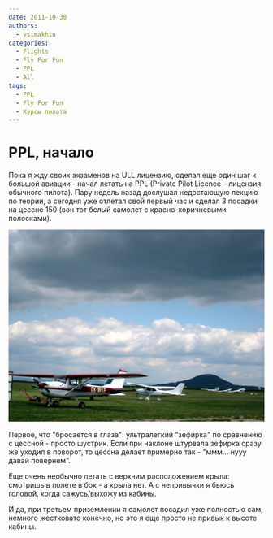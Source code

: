 ```yaml
---
date: 2011-10-30
authors:
  - vsimakhin
categories:
  - Flights
  - Fly For Fun
  - PPL
  - All
tags:
  - PPL
  - Fly For Fun
  - Курсы пилота
---
```


# PPL, начало

Пока я жду своих экзаменов на ULL лицензию, сделал еще один шаг к большой авиации - начал летать на PPL (Private Pilot Licence – лицензия обычного пилота). Пару недель назад дослушал недостающую лекцию по теории, а сегодня уже отлетал свой первый час и сделал 3 посадки на цессне 150 (вон тот белый самолет с красно-коричневыми полосками).

![](IMG_0267.jpg)

Первое, что "бросается в глаза": ультралегкий "зефирка" по сравнению с цессной - просто шустрик. Если при наклоне штурвала зефирка сразу же уходил в поворот, то цессна делает примерно так - "ммм... нууу давай повернем".

Еще очень необычно летать с верхним расположением крыла: смотришь в полете в бок - а крыла нет. А с непривычки я бьюсь головой, когда сажусь/выхожу из кабины.

И да, при третьем приземлении я самолет посадил уже полностью сам, немного жестковато конечно, но это я еще просто не привык к высоте кабины.